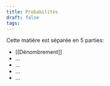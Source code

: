```yaml
---
title: Probabilités
draft: false
tags:
---
```

Cette matière est séparée en 5 parties:
- [[Dénombrement]]
- ...
- ...
- ...
- ...

